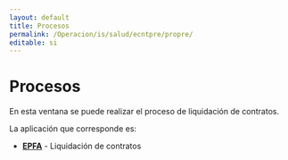 ```yaml
---
layout: default
title: Procesos
permalink: /Operacion/is/salud/ecntpre/propre/
editable: si
---
```


# Procesos  

En esta ventana se puede realizar el proceso de liquidación de contratos.  

La aplicación que corresponde es:  

* [**EPFA**](http://docs.oasiscom.com/Operacion/is/salud/ecntpre/propre/epfa) - Liquidación de contratos  

